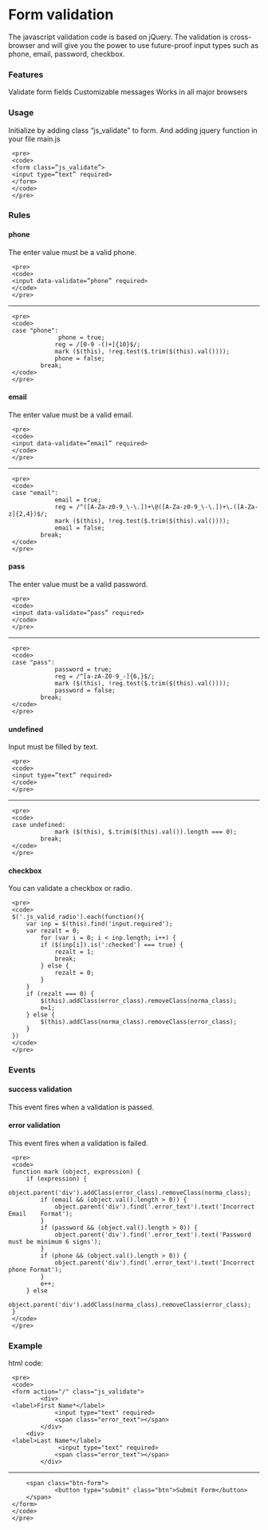 # Form validation

The javascript validation code is based on jQuery. The validation is cross-browser and will give you the power to use future-proof input types such as phone, email, password, checkbox.

### Features

Validate form fields
Customizable messages
Works in all major browsers

### Usage

Initialize by adding class “js_validate” to form. And adding jquery function in your file main.js

     <pre>
     <code>
     <form class=”js_validate”>
     <input type=”text” required>
     </form>
     </code>
     </pre>

### Rules
#### phone
The enter value must be a valid phone.

     <pre>
     <code>
     <input data-validate=”phone” required>
     </code>
     </pre>
------

     <pre>
     <code>
     case "phone":
                  phone = true;
                 reg = /[0-9 -()+]{10}$/;
                 mark ($(this), !reg.test($.trim($(this).val())));
                 phone = false;
             break;
     </code>
     </pre>


#### email

The enter value must be a valid email.

     <pre>
     <code>
     <input data-validate=”email” required>
     </code>
     </pre>
--------

     <pre>
     <code>
     case "email":
                 email = true;
                 reg = /^([A-Za-z0-9_\-\.])+\@([A-Za-z0-9_\-\.])+\.([A-Za-z]{2,4})$/;
                 mark ($(this), !reg.test($.trim($(this).val())));
                 email = false;
             break;
     </code>
     </pre>


#### pass

The enter value must be a valid password.

     <pre>
     <code>
     <input data-validate=”pass” required>
     </code>
     </pre>
-------

     <pre>
     <code>
     case "pass":
                 password = true;
                 reg = /^[a-zA-Z0-9_-]{6,}$/;
                 mark ($(this), !reg.test($.trim($(this).val())));
                 password = false;
             break;
     </code>
     </pre>


#### undefined

Input must be filled by text.

     <pre>
     <code>
     <input type=”text” required>
     </code>
     </pre>
-------

     <pre>
     <code>
     case undefined:
                 mark ($(this), $.trim($(this).val()).length === 0);
             break;
     </code>
     </pre>


#### checkbox

You can validate a checkbox or radio.

     <pre>
     <code>
     $('.js_valid_radio').each(function(){
         var inp = $(this).find('input.required');
         var rezalt = 0;
             for (var i = 0; i < inp.length; i++) {
             if ($(inp[i]).is(':checked') === true) {
                 rezalt = 1;
                 break;
             } else {
                 rezalt = 0;
             }
         }
         if (rezalt === 0) {
             $(this).addClass(error_class).removeClass(norma_class);
             e=1;
         } else {
             $(this).addClass(norma_class).removeClass(error_class);
         }
     })
     </code>
     </pre>

### Events

#### success validation

This event fires when a validation is passed.

#### error validation

This event fires when a validation is failed.

     <pre>
     <code>
     function mark (object, expression) {
         if (expression) {
             object.parent('div').addClass(error_class).removeClass(norma_class);
             if (email && (object.val().length > 0)) {
                 object.parent('div').find('.error_text').text('Incorrect Email    Format');
             }
             if (password && (object.val().length > 0)) {
                 object.parent('div').find('.error_text').text('Password must be minimum 6 signs');
             }
             if (phone && (object.val().length > 0)) {
                 object.parent('div').find('.error_text').text('Incorrect phone Format');
             }
             e++;
         } else
             object.parent('div').addClass(norma_class).removeClass(error_class);
     }
     </code>
     </pre>

### Example

html code:

     <pre>
     <code>
     <form action="/" class="js_validate">  
             <div>
     <label>First Name*</label>
                 <input type="text" required>            
                 <span class="error_text"></span>
             </div>
         <div>
     <label>Last Name*</label>
                  <input type="text" required>            
                 <span class="error_text"></span>
             </div>
---------
         <span class="btn-form">
                 <button type="submit" class="btn">Submit Form</button>
         </span>
     </form>
     </code>
     </pre>
